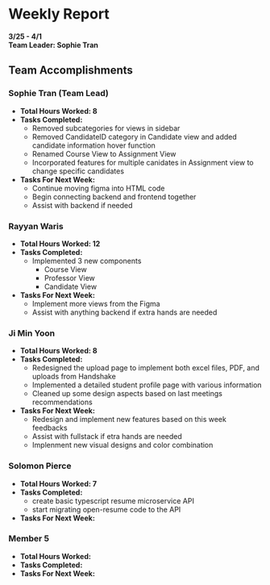 # Weekly Report  
**3/25 - 4/1**  
**Team Leader: Sophie Tran**

## Team Accomplishments  
### Sophie Tran (Team Lead)
- **Total Hours Worked: 8**
- **Tasks Completed:**
   - Removed subcategories for views in sidebar
   - Removed CandidateID category in Candidate view and added candidate information hover function
   - Renamed Course View to Assignment View
   - Incorporated features for multiple canidates in Assignment view to change specific candidates
- **Tasks For Next Week:**
   -    Continue moving figma into HTML code
   -    Begin connecting backend and frontend together
   -    Assist with backend if needed

### Rayyan Waris
- **Total Hours Worked: 12**
- **Tasks Completed:**
   - Implemented 3 new components
     - Course View
     - Professor View
     - Candidate View
- **Tasks For Next Week:**
   - Implement more views from the Figma
   - Assist with anything backend if extra hands are needed

### Ji Min Yoon
- **Total Hours Worked: 8**
- **Tasks Completed:**
   - Redesigned the upload page to implement both excel files, PDF, and uploads from Handshake
   - Implemented a detailed student profile page with various information
   - Cleaned up some design aspects based on last meetings recommendations 
- **Tasks For Next Week:**
   - Redesign and implement new features based on this week feedbacks
   - Assist with fullstack if etra hands are needed
   - Implenment new visual designs and color combination    

### Solomon Pierce
- **Total Hours Worked: 7**
- **Tasks Completed:**
  - create basic typescript resume microservice API
  - start migrating open-resume code to the API
- **Tasks For Next Week:**

### Member 5
- **Total Hours Worked:**
- **Tasks Completed:**
- **Tasks For Next Week:**
